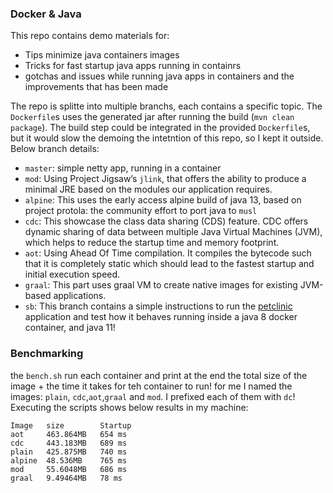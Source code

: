 ### Docker & Java

This repo contains demo materials for:
+ Tips minimize java containers images
+ Tricks for fast startup java apps running in containrs
+ gotchas and issues while running java apps in containers and the improvements that has been made

The repo is splitte into multiple branchs, each contains a specific topic. The `Dockerfile`s uses the generated jar after running the build (`mvn clean package`). The build step could be integrated in the provided `Dockerfile`s, but it would slow the demoing the intetntion of this repo, so I kept it outside. Below branch details:
+ `master`: simple netty app, running in a container
+ `mod`: Using Project Jigsaw’s `jlink`, that offers the ability to produce a minimal JRE based on the modules our application requires.
+ `alpine`: This uses the early access alpine build of java 13, based on project protola: the community effort to port java to `musl`
+ `cdc`: This showcase the class data sharing (CDS) feature. CDC offers dynamic sharing of data between multiple Java Virtual Machines (JVM), which helps to reduce the startup time and memory footprint.
+ `aot`: Using Ahead Of Time compilation. It compiles the bytecode such that it is completely static which should lead to the fastest startup and initial execution speed.
+ `graal`: This part uses graal VM to create native images for existing JVM-based applications. 
+ `sb`: This branch contains a simple instructions to run the [petclinic](https://github.com/spring-projects/spring-petclinic) application and test how it behaves running inside a java 8 docker container, and java 11!

### Benchmarking
the `bench.sh` run each container and print at the end the total size of the image + the time it takes for teh container to run! for me I named the images: `plain`, `cdc`,`aot`,`graal` and `mod`. I prefixed each of them with `dc`! Executing the scripts shows below results in my machine:

```
Image   size        Startup
aot     463.864MB   654 ms
cdc     443.183MB   689 ms
plain   425.875MB   740 ms
alpine  48.536MB    765 ms
mod     55.6048MB   686 ms
graal   9.49464MB   78 ms
```
